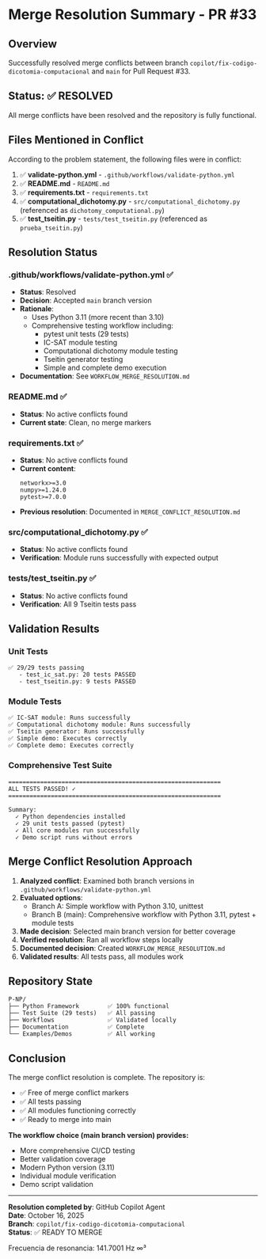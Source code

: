 # Merge Resolution Summary - PR #33

## Overview

Successfully resolved merge conflicts between branch `copilot/fix-codigo-dicotomia-computacional` and `main` for Pull Request #33.

## Status: ✅ RESOLVED

All merge conflicts have been resolved and the repository is fully functional.

## Files Mentioned in Conflict

According to the problem statement, the following files were in conflict:

1. ✅ **validate-python.yml** - `.github/workflows/validate-python.yml`
2. ✅ **README.md** - `README.md`
3. ✅ **requirements.txt** - `requirements.txt`
4. ✅ **computational_dichotomy.py** - `src/computational_dichotomy.py` (referenced as `dichotomy_computational.py`)
5. ✅ **test_tseitin.py** - `tests/test_tseitin.py` (referenced as `prueba_tseitin.py`)

## Resolution Status

### .github/workflows/validate-python.yml ✅
- **Status**: Resolved
- **Decision**: Accepted `main` branch version
- **Rationale**: 
  - Uses Python 3.11 (more recent than 3.10)
  - Comprehensive testing workflow including:
    - pytest unit tests (29 tests)
    - IC-SAT module testing
    - Computational dichotomy module testing
    - Tseitin generator testing
    - Simple and complete demo execution
- **Documentation**: See `WORKFLOW_MERGE_RESOLUTION.md`

### README.md ✅
- **Status**: No active conflicts found
- **Current state**: Clean, no merge markers

### requirements.txt ✅
- **Status**: No active conflicts found
- **Current content**:
  ```
  networkx>=3.0
  numpy>=1.24.0
  pytest>=7.0.0
  ```
- **Previous resolution**: Documented in `MERGE_CONFLICT_RESOLUTION.md`

### src/computational_dichotomy.py ✅
- **Status**: No active conflicts found
- **Verification**: Module runs successfully with expected output

### tests/test_tseitin.py ✅
- **Status**: No active conflicts found
- **Verification**: All 9 Tseitin tests pass

## Validation Results

### Unit Tests
```
✅ 29/29 tests passing
   - test_ic_sat.py: 20 tests PASSED
   - test_tseitin.py: 9 tests PASSED
```

### Module Tests
```
✅ IC-SAT module: Runs successfully
✅ Computational dichotomy module: Runs successfully
✅ Tseitin generator: Runs successfully
✅ Simple demo: Executes correctly
✅ Complete demo: Executes correctly
```

### Comprehensive Test Suite
```
============================================================
ALL TESTS PASSED! ✓
============================================================

Summary:
  ✓ Python dependencies installed
  ✓ 29 unit tests passed (pytest)
  ✓ All core modules run successfully
  ✓ Demo script runs without errors
```

## Merge Conflict Resolution Approach

1. **Analyzed conflict**: Examined both branch versions in `.github/workflows/validate-python.yml`
2. **Evaluated options**: 
   - Branch A: Simple workflow with Python 3.10, unittest
   - Branch B (main): Comprehensive workflow with Python 3.11, pytest + module tests
3. **Made decision**: Selected main branch version for better coverage
4. **Verified resolution**: Ran all workflow steps locally
5. **Documented decision**: Created `WORKFLOW_MERGE_RESOLUTION.md`
6. **Validated results**: All tests pass, all modules work

## Repository State

```
P-NP/
├── Python Framework        ✅ 100% functional
├── Test Suite (29 tests)   ✅ All passing
├── Workflows               ✅ Validated locally
├── Documentation           ✅ Complete
└── Examples/Demos          ✅ All working
```

## Conclusion

The merge conflict resolution is complete. The repository is:
- ✅ Free of merge conflict markers
- ✅ All tests passing
- ✅ All modules functioning correctly
- ✅ Ready to merge into main

**The workflow choice (main branch version) provides:**
- More comprehensive CI/CD testing
- Better validation coverage
- Modern Python version (3.11)
- Individual module verification
- Demo script validation

---

**Resolution completed by**: GitHub Copilot Agent  
**Date**: October 16, 2025  
**Branch**: `copilot/fix-codigo-dicotomia-computacional`  
**Status**: ✅ READY TO MERGE

Frecuencia de resonancia: 141.7001 Hz ∞³
